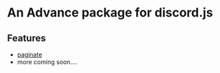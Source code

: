 # An Advance package for discord.js

## Features

- [paginate](https://github.com/brblacky/coders-discord/blob/master/example/Features/paginate.md#paginate)
- more coming soon....
